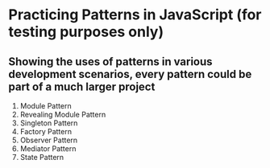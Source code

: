 # Practicing Patterns in JavaScript (for testing purposes only)
## Showing the uses of patterns in various development scenarios, every pattern could be part of a much larger project

1. Module Pattern
2. Revealing Module Pattern
3. Singleton Pattern
4. Factory Pattern
5. Observer Pattern
6. Mediator Pattern
7. State Pattern